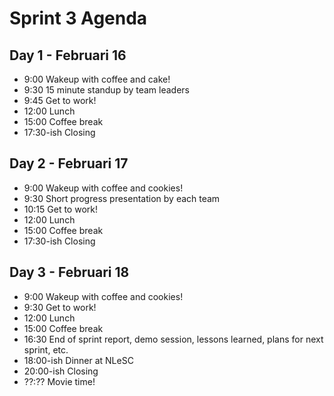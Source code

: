 # Sprint 3 Agenda 

## Day 1 - Februari 16

- 9:00 Wakeup with coffee and cake!
- 9:30 15 minute standup by team leaders
- 9:45 Get to work!
- 12:00 Lunch
- 15:00 Coffee break 
- 17:30-ish Closing
 
## Day 2 - Februari 17

- 9:00 Wakeup with coffee and cookies!
- 9:30 Short progress presentation by each team
- 10:15 Get to work!
- 12:00 Lunch
- 15:00 Coffee break 
- 17:30-ish Closing

## Day 3 - Februari 18

- 9:00 Wakeup with coffee and cookies!
- 9:30 Get to work!
- 12:00 Lunch
- 15:00 Coffee break 
- 16:30 End of sprint report, demo session, lessons learned, plans for next sprint, etc.
- 18:00-ish Dinner at NLeSC
- 20:00-ish Closing
- ??:?? Movie time!
